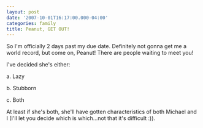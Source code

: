 ```yaml
---
layout: post
date: '2007-10-01T16:17:00.000-04:00'
categories: family
title: Peanut, GET OUT!
---
```


So I'm officially 2 days past my due date.  Definitely not gonna get me a world record, but come on, Peanut!  There are people waiting to meet you!

I've decided she's either:

a. Lazy

b. Stubborn

c. Both

At least if she's both, she'll have gotten characteristics of both Michael and I (I'll let you decide which is which...not that it's difficult :)).